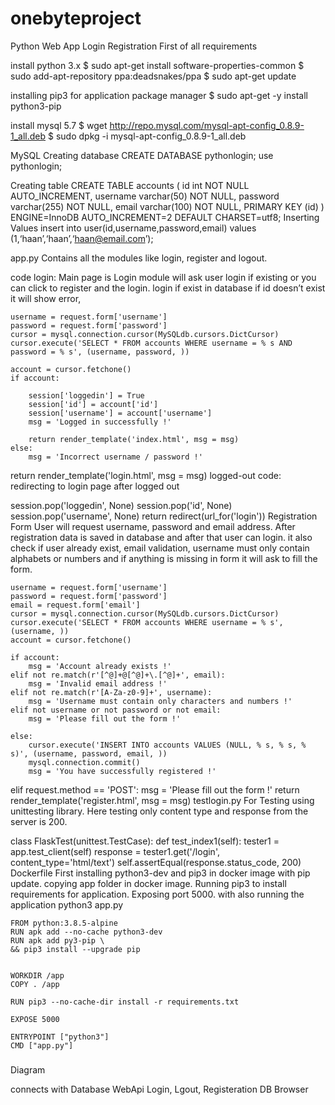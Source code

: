 # onebyteproject
Python Web App Login Registration
First of all requirements

install python 3.x
$ sudo apt-get install software-properties-common
$ sudo add-apt-repository ppa:deadsnakes/ppa
$ sudo apt-get update

installing pip3 for application package manager
$ sudo apt-get -y install python3-pip

install mysql 5.7
$ wget http://repo.mysql.com/mysql-apt-config_0.8.9-1_all.deb
$ sudo dpkg -i mysql-apt-config_0.8.9-1_all.deb

MySQL
Creating database
CREATE DATABASE pythonlogin;
use pythonlogin;

Creating table
CREATE TABLE accounts (
id int NOT NULL AUTO_INCREMENT,
username varchar(50) NOT NULL,
password varchar(255) NOT NULL,
email varchar(100) NOT NULL,
PRIMARY KEY (id)
) ENGINE=InnoDB AUTO_INCREMENT=2 DEFAULT CHARSET=utf8;
Inserting Values
insert into user(id,username,password,email) values
(1,‘haan’,‘haan’,‘haan@email.com’);

app.py
Contains all the modules like login, register and logout.

code login: Main page is Login module will ask user login if existing or you can click to register and the login. login if exist in database if id doesn’t exist it will show error,

    username = request.form['username']
    password = request.form['password']
    cursor = mysql.connection.cursor(MySQLdb.cursors.DictCursor)
    cursor.execute('SELECT * FROM accounts WHERE username = % s AND password = % s', (username, password, ))

    account = cursor.fetchone()
    if account:

        session['loggedin'] = True
        session['id'] = account['id']
        session['username'] = account['username']
        msg = 'Logged in successfully !'

        return render_template('index.html', msg = msg)
    else:
        msg = 'Incorrect username / password !'
return render_template('login.html', msg = msg)
logged-out code: redirecting to login page after logged out

session.pop('loggedin', None)
session.pop('id', None)
session.pop('username', None)
return redirect(url_for('login'))
Registration Form User will request username, password and email address. After registration data is saved in database and after that user can login. it also check if user already exist, email validation, username must only contain alphabets or numbers and if anything is missing in form it will ask to fill the form.

    username = request.form['username']
    password = request.form['password']
    email = request.form['email']
    cursor = mysql.connection.cursor(MySQLdb.cursors.DictCursor)
    cursor.execute('SELECT * FROM accounts WHERE username = % s', (username, ))
    account = cursor.fetchone()

    if account:
        msg = 'Account already exists !'
    elif not re.match(r'[^@]+@[^@]+\.[^@]+', email):
        msg = 'Invalid email address !'
    elif not re.match(r'[A-Za-z0-9]+', username):
        msg = 'Username must contain only characters and numbers !'
    elif not username or not password or not email:
        msg = 'Please fill out the form !'

    else:
        cursor.execute('INSERT INTO accounts VALUES (NULL, % s, % s, % s)', (username, password, email, ))
        mysql.connection.commit()
        msg = 'You have successfully registered !'
elif request.method == 'POST':
    msg = 'Please fill out the form !'
return render_template('register.html', msg = msg)
testlogin.py
For Testing using unittesting library. Here testing only content type and response from the server is 200.

class FlaskTest(unittest.TestCase):
 def test_index1(self):
            tester1 = app.test_client(self)
            response = tester1.get('/login', content_type='html/text')
            self.assertEqual(response.status_code, 200)
Dockerfile First installing python3-dev and pip3 in docker image with pip update. copying app folder in docker image. Running pip3 to install requirements for application. Exposing port 5000. with also running the application python3 app.py

	FROM python:3.8.5-alpine
	RUN apk add --no-cache python3-dev
	RUN apk add py3-pip \
	&& pip3 install --upgrade pip


	WORKDIR /app
	COPY . /app

	RUN pip3 --no-cache-dir install -r requirements.txt

	EXPOSE 5000

	ENTRYPOINT ["python3"]
	CMD ["app.py"]
#####

Diagram

connects with Database
WebApi Login, Lgout, Registeration
DB
Browser

